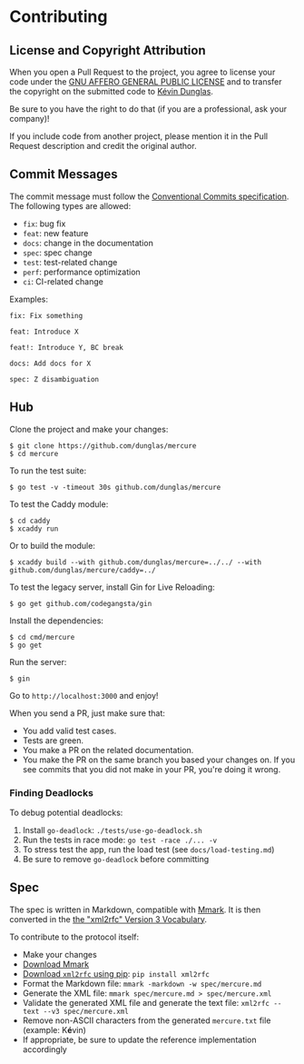 # Contributing

## License and Copyright Attribution

When you open a Pull Request to the project, you agree to license your code under the [GNU AFFERO GENERAL PUBLIC LICENSE](LICENSE)
and to transfer the copyright on the submitted code to [Kévin Dunglas](https://dunglas.fr).

Be sure to you have the right to do that (if you are a professional, ask your company)!

If you include code from another project, please mention it in the Pull Request description and credit the original author.

## Commit Messages

The commit message must follow the [Conventional Commits specification](https://www.conventionalcommits.org/).
The following types are allowed:

* `fix`: bug fix
* `feat`: new feature
* `docs`: change in the documentation
* `spec`: spec change
* `test`: test-related change
* `perf`: performance optimization
* `ci`: CI-related change

Examples:

    fix: Fix something

    feat: Introduce X

    feat!: Introduce Y, BC break

    docs: Add docs for X

    spec: Z disambiguation

## Hub

Clone the project and make your changes:

    $ git clone https://github.com/dunglas/mercure
    $ cd mercure

To run the test suite:

    $ go test -v -timeout 30s github.com/dunglas/mercure

To test the Caddy module:

    $ cd caddy
    $ xcaddy run

Or to build the module:

    $ xcaddy build --with github.com/dunglas/mercure=../../ --with github.com/dunglas/mercure/caddy=../

To test the legacy server, install Gin for Live Reloading:

    $ go get github.com/codegangsta/gin

Install the dependencies:

    $ cd cmd/mercure
    $ go get

Run the server:

    $ gin

Go to `http://localhost:3000` and enjoy!

When you send a PR, just make sure that:

* You add valid test cases.
* Tests are green.
* You make a PR on the related documentation.
* You make the PR on the same branch you based your changes on. If you see commits
  that you did not make in your PR, you're doing it wrong.

### Finding Deadlocks

To debug potential deadlocks:

1. Install `go-deadlock`: `./tests/use-go-deadlock.sh`
2. Run the tests in race mode: `go test -race ./... -v`
3. To stress test the app, run the load test (see `docs/load-testing.md`)
4. Be sure to remove `go-deadlock` before committing

## Spec

The spec is written in Markdown, compatible with [Mmark](https://mmark.miek.nl/).
It is then converted in the [the "xml2rfc" Version 3 Vocabulary](https://tools.ietf.org/html/rfc7991).

To contribute to the protocol itself:

* Make your changes
* [Download Mmark](https://github.com/mmarkdown/mmark/releases)
* [Download `xml2rfc` using pip](https://pypi.org/project/xml2rfc/): `pip install xml2rfc`
* Format the Markdown file: `mmark -markdown -w spec/mercure.md`
* Generate the XML file: `mmark spec/mercure.md > spec/mercure.xml`
* Validate the generated XML file and generate the text file: `xml2rfc --text --v3 spec/mercure.xml`
* Remove non-ASCII characters from the generated `mercure.txt` file (example: K**é**vin)
* If appropriate, be sure to update the reference implementation accordingly
